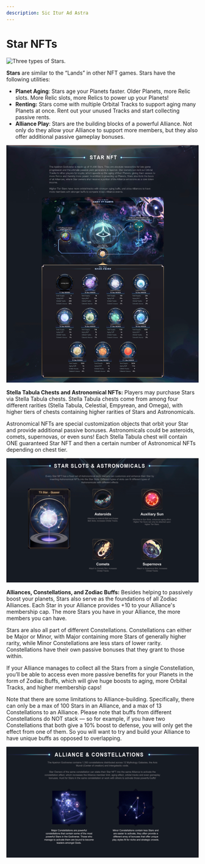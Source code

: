 ```yaml
---
description: Sic Itur Ad Astra
---
```


# Star NFTs

![Three types of Stars. ](https://lh3.googleusercontent.com/TkvqRNaK1luCyZ6yho\_krjlvNpWsNmbt27oDYLWdQXFTbzu2S2SIEW9Z7X9id1tsFO7Sfk1y\_ueMlY5aUA5fkz9LUGsVQunUKApvRHpNAI0P8VMJRrX\_rStWq-H-rK4dSfRWePfy)

**Stars** are similar to the “Lands” in other NFT games. Stars have the following utilities:

* **Planet Aging**: Stars age your Planets faster. Older Planets, more Relic slots. More Relic slots, more Relics to power up your Planets!&#x20;
* **Renting:** Stars come with multiple Orbital Tracks to support aging many Planets at once. Rent out your unused Tracks and start collecting passive rents.&#x20;
* **Alliance Play**: Stars are the building blocks of a powerful Alliance. Not only do they allow your Alliance to support more members, but they also offer additional passive gameplay bonuses.&#x20;

![Informational Sheet providing details on the specific buffs provided by Stars of different tiers.](<../../../../../.gitbook/assets/image (137).png>)

**Stella Tabula Chests and Astronomical NFTs:** Players may purchase Stars via Stella Tabula chests. Stella Tabula chests come from among four different rarities (Stella Tabula, Celestial, Empyrean, and Omega), with higher tiers of chests containing higher rarities of Stars and Astronomicals.&#x20;

Astronomical NFTs are special customization objects that orbit your Star and provide additional passive bonuses. Astronomicals could be asteroids, comets, supernovas, or even suns! Each Stella Tabula chest will contain ONE guaranteed Star NFT and then a certain number of Astronomical NFTs depending on chest tier.

![](<../../../../../.gitbook/assets/image (88).png>)

**Alliances, Constellations, and Zodiac Buffs:** Besides helping to passively boost your planets, Stars also serve as the foundations of all Zodiac Alliances. Each Star in your Alliance provides +10 to your Alliance's membership cap. The more Stars you have in your Alliance, the more members you can have.

Stars are also all part of different Constellations. Constellations can either be Major or Minor, with Major containing more Stars of generally higher rarity, while Minor Constellations are less stars of lower rarity. Constellations have their own passive bonuses that they grant to those within.&#x20;

If your Alliance manages to collect all the Stars from a single Constellation, you’ll be able to access even more passive benefits for your Planets in the form of Zodiac Buffs, which will give huge boosts to aging, more Orbital Tracks, and higher membership caps!

Note that there are some limitations to Alliance-building. Specifically, there can only be a max of 100 Stars in an Alliance, and a max of 13 Constellations to an Alliance. Please note that buffs from different Constellations do NOT stack — so for example, if you have two Constellations that both give a 10% boost to defense, you will only get the effect from one of them. So you will want to try and build your Alliance to have unique buffs as opposed to overlapping.

![](<../../../../../.gitbook/assets/image (132).png>)
